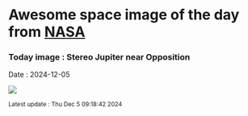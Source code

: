 
# Awesome space image of the day from [NASA](https://api.nasa.gov/)

### Today image : Stereo Jupiter near Opposition
Date : 2024-12-05

![](https://apod.nasa.gov/apod/image/2412/2023-11-17-1617_1632-Jupiter_Stereo1200.png)

<small>Latest update : Thu Dec  5 09:18:42 2024</small>
        